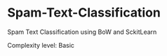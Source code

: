# Spam-Text-Classification
Spam Text Classification using BoW and SckitLearn

Complexity level: Basic
